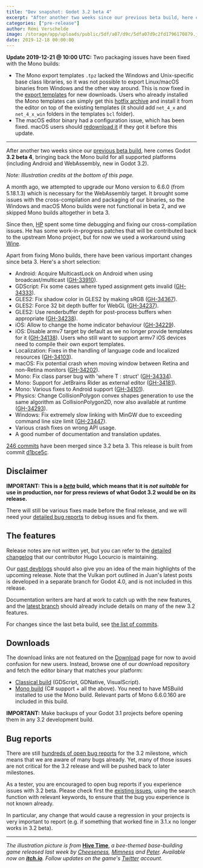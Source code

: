 ```yaml
---
title: "Dev snapshot: Godot 3.2 beta 4"
excerpt: "After another two weeks since our previous beta build, here comes Godot 3.2 beta 4, bringing back the Mono build for all supported platforms (including Android and WebAssembly, new in Godot 3.2)."
categories: ["pre-release"]
author: Rémi Verschelde
image: /storage/app/uploads/public/5df/a07/d9c/5dfa07d9c2fd1796170879.jpg
date: 2019-12-18 00:00:00
---
```


**Update 2019-12-21 @ 10:00 UTC:** Two packaging issues have been fixed with the Mono builds:
- The Mono export templates `.tpz` lacked the Windows and Unix-specific base class libraries, so it was not possible to export Linux/macOS binaries from Windows and the other way around. This is now fixed in the [export templates](https://github.com/godotengine/godot-builds/releases/3.2-beta4/mono/Godot_v3.2-beta4_mono_export_templates.tpz) for new downloads. Users who already installed the Mono templates can simply get this [hotfix archive](https://downloads.tuxfamily.org/godotengine/3.2-beta4/mono-Godot_v3.2-beta4_mono_desktop_bcl_hotfix.tpz) and install it from the editor on top of the existing templates (it should add `net_4_x` and `net_4_x_win` folders in the templates `bcl` folder).
- The macOS editor binary had a configuration issue, which has been fixed. macOS users should [redownload it](https://github.com/godotengine/godot-builds/releases/3.2-beta4/mono-Godot_v3.2-beta4_mono_osx.64.zip) if they got it before this update.

---

After another two weeks since our [previous beta build](/article/dev-snapshot-godot-3-2-beta-3), here comes Godot **3.2 beta 4**, bringing back the Mono build for all supported platforms (including Android and WebAssembly, new in Godot 3.2).

*Note: Illustration credits at the bottom of this page.*

A month ago, we attempted to upgrade our Mono version to 6.6.0 (from 5.18.1.3) which is necessary for the WebAssembly target. It brought some issues with the cross-compilation and packaging of our binaries, so the Windows and macOS Mono builds were not functional in beta 2, and we skipped Mono builds altogether in beta 3.

Since then, [HP](https://github.com/hpvb) spent some time debugging and fixing our cross-compilation issues. He has some work-in-progress patches that will be contributed back to the upstream Mono project, but for now we used a workaround using [Wine](http://www.winehq.org/).

Apart from fixing Mono builds, there have been various important changes since beta 3. Here's a short selection:

- Android: Acquire MulticastLock on Android when using broadcast/multicast ([GH-33910](https://github.com/godotengine/godot/pull/33910)).
- GDScript: Fix some cases where typed assignment gets invalid ([GH-34333](https://github.com/godotengine/godot/pull/34333)).
- GLES2: Fix shadow color in GLES2 by making sRGB ([GH-34367](https://github.com/godotengine/godot/pull/34367)).
- GLES2: Force 32 bit depth buffer for WebGL ([GH-34237](https://github.com/godotengine/godot/pull/34237)).
- GLES2: Use renderbuffer depth for post-process buffers when appropriate ([GH-34238](https://github.com/godotengine/godot/pull/34238)).
- iOS: Allow to change the home indicator behaviour ([GH-34229](https://github.com/godotengine/godot/pull/34229)).
- iOS: Disable armv7 target by default as we no longer provide templates for it ([GH-34138](https://github.com/godotengine/godot/pull/34138)). Users who still want to support armv7 iOS devices need to compile their own export templates.
- Localization: Fixes in the handling of language code and localized resources ([GH-34103](https://github.com/godotengine/godot/pull/34103)).
- macOS: Fix potential crash when moving window between Retina and non-Retina monitors ([GH-34202](https://github.com/godotengine/godot/pull/34202)).
- Mono: Fix class parser bug with 'where T : struct' ([GH-34334](https://github.com/godotengine/godot/pull/34334)).
- Mono: Support for JetBrains Rider as external editor ([GH-34181](https://github.com/godotengine/godot/pull/34181)).
- Mono: Various fixes to Android support ([GH-34101](https://github.com/godotengine/godot/pull/34101)).
- Physics: Change CollisionPolygon convex shapes generation to use the same algorithm as CollisionPolygon2D, now also available at runtime ([GH-34293](https://github.com/godotengine/godot/pull/34293)).
- Windows: Fix extremely slow linking with MinGW due to exceeding command line size limit ([GH-23447](https://github.com/godotengine/godot/pull/34227)).
- Various crash fixes on wrong API usage.
- A good number of documentation and translation updates.

[246 commits](https://github.com/godotengine/godot/compare/73fb08289af1260669a3ce118b9866a11c06a0eb...d1bce5c679bd77b50ddae2c3841e5157c6a0b917) have been merged since 3.2 beta 3. This release is built from commit [d1bce5c](https://github.com/godotengine/godot/commit/d1bce5c679bd77b50ddae2c3841e5157c6a0b917).

## Disclaimer

**IMPORTANT: This is a *[beta](https://en.wikipedia.org/wiki/Software_release_life_cycle#Beta)* build, which means that it is *not suitable* for use in production, nor for press reviews of what Godot 3.2 would be on its release.**

There will still be various fixes made before the final release, and we will need your [detailed bug reports](https://github.com/godotengine/godot/issues) to debug issues and fix them.

## The features

Release notes are not written yet, but you can refer to the [detailed changelog](https://gist.github.com/Calinou/49aefe52ce8f67ffa3f743932123d14f) that our contributor Hugo Locurcio is maintaining.

Our [past devblogs](https://godotengine.org/devblog) should also give you an idea of the main highlights of the upcoming release. Note that the Vulkan port outlined in Juan's latest posts is developed in a separate branch for Godot 4.0, and is not included in this release.

Documentation writers are hard at work to catch up with the new features, and the [latest branch](https://docs.godotengine.org/en/latest/) should already include details on many of the new 3.2 features.

For changes since the last beta build, see [the list of commits](https://github.com/godotengine/godot/compare/73fb08289af1260669a3ce118b9866a11c06a0eb...d1bce5c679bd77b50ddae2c3841e5157c6a0b917).

## Downloads

The download links are not featured on the [Download](/download) page for now to avoid confusion for new users. Instead, browse one of our download repository and fetch the editor binary that matches your platform:

- [Classical build](https://github.com/godotengine/godot-builds/releases/3.2-beta4) (GDScript, GDNative, VisualScript).
- [Mono build](https://github.com/godotengine/godot-builds/releases/3.2-beta4) (C# support + all the above). You need to have MSBuild installed to use the Mono build. Relevant parts of Mono 6.6.0.160 are included in this build.

**IMPORTANT:** Make backups of your Godot 3.1 projects before opening them in any 3.2 development build.

## Bug reports

There are still [hundreds of open bug reports](https://github.com/godotengine/godot/issues?utf8=%E2%9C%93&q=is%3Aopen+is%3Aissue+milestone%3A3.2+label%3Abug+) for the 3.2 milestone, which means that we are aware of many bugs already. Yet, many of those issues are not critical for the 3.2 release and will be pushed back to later milestones.

As a tester, you are encouraged to open bug reports if you experience issues with 3.2 beta. Please check first the [existing issues](https://github.com/godotengine/godot/issues), using the search function with relevant keywords, to ensure that the bug you experience is not known already.

In particular, any change that would cause a regression in your projects is very important to report (e.g. if something that worked fine in 3.1.x no longer works in 3.2 beta).

-----

*The illustration picture is from* [**Hive Time**](https://cheeseness.itch.io/hive-time), *a bee-themed base-building game released last week by [Cheeseness](https://twitter.com/ValiantCheese), [Mimness](https://twitter.com/MimLofBees) and [Peter](http://www.kestrelpi.co.uk/). Available now on [**itch.io**](https://cheeseness.itch.io/hive-time). Follow updates on the game's [Twitter](https://twitter.com/hive_time) account.*
